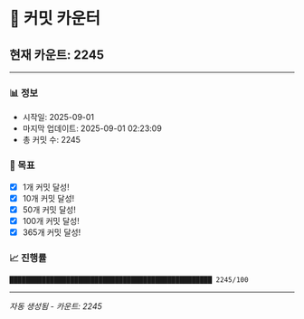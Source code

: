 # 🔢 커밋 카운터

## 현재 카운트: 2245

---

### 📊 정보
- 시작일: 2025-09-01
- 마지막 업데이트: 2025-09-01 02:23:09
- 총 커밋 수: 2245

### 🎯 목표
- [x] 1개 커밋 달성!
- [x] 10개 커밋 달성!
- [x] 50개 커밋 달성!
- [x] 100개 커밋 달성!
- [x] 365개 커밋 달성!

### 📈 진행률
```
██████████████████████████████████████████████████ 2245/100
```

---
*자동 생성됨 - 카운트: 2245*
